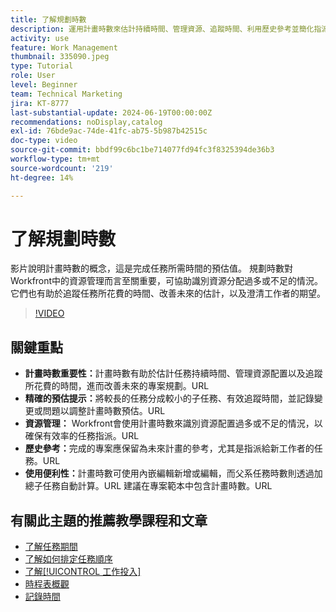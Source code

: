 ```yaml
---
title: 了解規劃時數
description: 運用計畫時數來估計持續時間、管理資源、追蹤時間、利用歷史參考並簡化指派，以最佳化Workfront中的專案計畫。
activity: use
feature: Work Management
thumbnail: 335090.jpeg
type: Tutorial
role: User
level: Beginner
team: Technical Marketing
jira: KT-8777
last-substantial-update: 2024-06-19T00:00:00Z
recommendations: noDisplay,catalog
exl-id: 76bde9ac-74de-41fc-ab75-5b987b42515c
doc-type: video
source-git-commit: bbdf99c6bc1be714077fd94fc3f8325394de36b3
workflow-type: tm+mt
source-wordcount: '219'
ht-degree: 14%

---
```


# 了解規劃時數

影片說明計畫時數的概念，這是完成任務所需時間的預估值。
規劃時數對Workfront中的資源管理而言至關重要，可協助識別資源分配過多或不足的情況。
它們也有助於追蹤任務所花費的時間、改善未來的估計，以及澄清工作者的期望。


>[!VIDEO](https://video.tv.adobe.com/v/3445344/?quality=12&learn=on&enablevpops=1&captions=chi_hant)


## 關鍵重點

* **計畫時數重要性：**&#x200B;計畫時數有助於估計任務持續時間、管理資源配置以及追蹤所花費的時間，進而改善未來的專案規劃。&#x200B;URL
* **精確的預估提示：**&#x200B;將較長的任務分成較小的子任務、有效追蹤時間，並記錄變更或問題以調整計畫時數預估。&#x200B;URL
* **資源管理：** Workfront會使用計畫時數來識別資源配置過多或不足的情況，以確保有效率的任務指派。&#x200B;URL
* **歷史參考：**&#x200B;完成的專案應保留為未來計畫的參考，尤其是指派給新工作者的任務。&#x200B;URL
* **使用便利性：**&#x200B;計畫時數可使用內嵌編輯新增或編輯，而父系任務時數則透過加總子任務自動計算。&#x200B;URL 建議在專案範本中包含計畫時數。&#x200B;URL


## 有關此主題的推薦教學課程和文章

* [了解任務期間](/help/manage-work/tasks/understand-task-durations.md)
* [了解如何排定任務順序](/help/manage-work/tasks/learn-to-sequence-tasks.md)
* [了解[!UICONTROL 工作投入]](/help/manage-work/tasks/understand-work-effort.md)
* [時程表概觀](https://experienceleague.adobe.com/zh-hant/docs/workfront/using/timesheets/details/timesheets-overview)
* [記錄時間](https://experienceleague.adobe.com/zh-hant/docs/workfront/using/timesheets/create-and-manage-timesheets-in-adobe-workfront/log-time)
